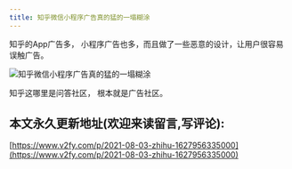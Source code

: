 ```yaml
---
title: 知乎微信小程序广告真的猛的一塌糊涂
---
```


知乎的App广告多， 小程序广告也多，而且做了一些恶意的设计，让用户很容易误触广告。

![知乎微信小程序广告真的猛的一塌糊涂](https://cdn.fangyuanxiaozhan.com/assets/1627956722785mAYHEjdS.png)



知乎这哪里是问答社区， 根本就是广告社区。



## 本文永久更新地址(欢迎来读留言,写评论):

[https://www.v2fy.com/p/2021-08-03-zhihu-1627956335000](https://www.v2fy.com/p/2021-08-03-zhihu-1627956335000)